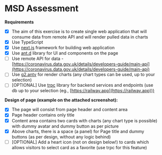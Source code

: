 # MSD Assessment

**Requirements**

- [x] The aim of this exercise is to create single web application that will consume data from remote API and will render pulled data in charts
- [x] Use TypeScript
- [x] Use [next.js](https://nextjs.org/) framework for building web application
- [x] Use [ant.d](https://ant.design/) library for UI and components on the page
- [ ] Use remote API for data - [https://coronavirus.data.gov.uk/details/developers-guide/main-api](https://coronavirus.data.gov.uk/details/developers-guide/main-api)
- [ ] Use [g2.antv](https://g2.antv.vision/en/examples/gallery) for render charts (any chart types can be used, up to your selection)
- [ ] [OPTIONAL] Use [trpc](https://trpc.io/) library for backend services and endpoints (use db up to your selection (eg., [https://railway.app](https://railway.app)))

**Design of page (example on the attached screenshot):**

- [x] The page will consist from page header and content area
- [x] Page header contains only title
- [x] Content area contains two cards with charts (any chart type is possible) with dummy avatar and dummy button as per picture
- [x] Above charts, there is a space (a panel) for Page title and dummy buttons (as per design, without any logic behind)
- [ ] [OPTIONAL] Add a heart icon (not on design below!) to cards which allows visitors to select card as a favorite (use trpc for this feature)
